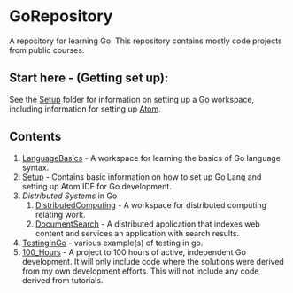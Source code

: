 # GoRepository
A repository for learning Go. This repository contains mostly code projects from public courses.  

## Start here - (Getting set up):
See the [Setup](./SetupGo) folder for information on setting up a Go workspace, including information for setting up [Atom](https://atom.io/).

## Contents
1. [LanguageBasics](./LanguageBasics) - A workspace for learning the basics of Go language syntax.
2. [Setup](./SetupGo) - Contains basic information on how to set up Go Lang and setting up Atom IDE for Go development.
3. *Distributed Systems* in Go
    1. [DistributedComputing](./DistributedComputing) - A workspace for distributed computing relating work.
    2. [DocumentSearch](./DocumentSearch) - A distributed application that indexes web content and services an application with search results.
4. [TestingInGo](./TestingInGo) - various example(s) of testing in go.
5. [100_Hours](./100_Hours) - A project to 100 hours of active, independent Go development. It will only include code where the solutions were derived from my own development efforts. This will not include any code derived from tutorials.
